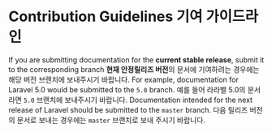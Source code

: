 # Contribution Guidelines 기여 가이드라인

If you are submitting documentation for the **current stable release**, submit it to the corresponding branch **현재 안정릴리즈 버전**의 문서에 기여하려는 경우에는 해당 버전 브랜치에 보내주시기 바랍니다. For example, documentation for Laravel 5.0 would be submitted to the `5.0` branch. 예를 들어 라라벨 5.0의 문서라면 `5.0` 브랜치에 보내주시기 바랍니다. Documentation intended for the next release of Laravel should be submitted to the `master` branch. 다음 릴리즈 버전의 문서로 보내는 경우에는 `master` 브랜치로 보내 주시기 바랍니다. 
